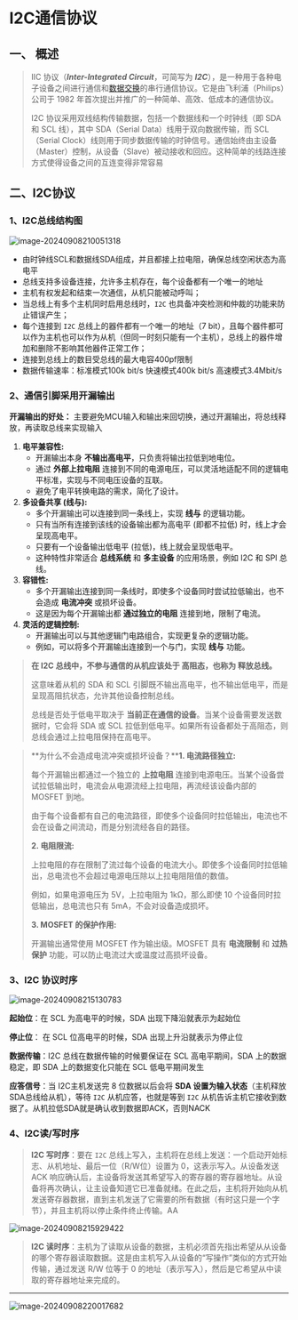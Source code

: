 # I2C通信协议

## 一、 概述

>IIC 协议（***Inter-Integrated Circuit***，可简写为 ***I2C***），是一种用于各种电子设备之间进行通信和[数据交换](https://so.csdn.net/so/search?q=数据交换&spm=1001.2101.3001.7020)的串行通信协议。它是由飞利浦（Philips）公司于 1982 年首次提出并推广的一种简单、高效、低成本的通信协议。
>
> 
>
>I2C 协议采用双线结构传输数据，包括一个数据线和一个时钟线（即 SDA 和 SCL 线），其中 SDA（Serial Data）线用于双向数据传输，而 SCL（Serial Clock）线则用于同步数据传输的时钟信号。通信始终由主设备（Master）控制，从设备（Slave）被动接收和回应。这种简单的线路连接方式使得设备之间的互连变得非常容易
>

## 二、I2C协议

### 1、I2C总线结构图

![image-20240908210051318](D:\markdown\其他中间件\assets\image-20240908210051318.png)	

- 由时钟线SCL和数据线SDA组成，并且都接上拉电阻，确保总线空闲状态为高电平
- 总线支持多设备连接，允许多主机存在，每个设备都有一个唯一的地址
- 主机有权发起和结束一次通信，从机只能被动呼叫；
- 当总线上有多个主机同时启用总线时，`I2C` 也具备冲突检测和仲裁的功能来防止错误产生；
- 每个连接到 `I2C` 总线上的器件都有一个唯一的地址（7 bit），且每个器件都可以作为主机也可以作为从机（但同一时刻只能有一个主机），总线上的器件增加和删除不影响其他器件正常工作；
- 连接到总线上的数目受总线的最大电容400pf限制
- 数据传输速率：标准模式100k bit/s  快速模式400k bit/s 高速模式3.4Mbit/s

### 2、通信引脚采用开漏输出

**开漏输出的好处：** 主要避免MCU输入和输出来回切换，通过开漏输出，将总线释放，再读取总线来实现输入

1. **电平兼容性:**
   - 开漏输出本身 **不输出高电平**，只负责将输出拉低到地电位。
   - 通过 **外部上拉电阻** 连接到不同的电源电压，可以灵活地适配不同的逻辑电平标准，实现与不同电压设备的互联。
   - 避免了电平转换电路的需求，简化了设计。
2. **多设备共享 (线与):**
   - 多个开漏输出可以连接到同一条线上，实现 **线与** 的逻辑功能。
   - 只有当所有连接到该线的设备输出都为高电平 (即都不拉低) 时，线上才会呈现高电平。
   - 只要有一个设备输出低电平 (拉低)，线上就会呈现低电平。
   - 这种特性非常适合 **总线系统** 和 **多主设备** 的应用场景，例如 I2C 和 SPI 总线。
3. **容错性:**
   - 多个开漏输出连接到同一条线时，即使多个设备同时尝试拉低输出，也不会造成 **电流冲突** 或损坏设备。
   - 这是因为每个开漏输出都 **通过独立的电阻** 连接到地，限制了电流。
4. **灵活的逻辑控制:**
   - 开漏输出可以与其他逻辑门电路组合，实现更复杂的逻辑功能。
   - 例如，可以将多个开漏输出连接到一个与门，实现 **线与** 功能。



> **在 I2C 总线中，不参与通信的从机应该处于 高阻态，也称为 释放总线。**
>
> 这意味着从机的 SDA 和 SCL 引脚既不输出高电平，也不输出低电平，而是呈现高阻抗状态，允许其他设备控制总线。
>
> 总线是否处于低电平取决于 **当前正在通信的设备**。当某个设备需要发送数据时，它会将 SDA 或 SCL 拉低到低电平。如果所有设备都处于高阻态，则总线会通过上拉电阻保持在高电平。



>**为什么不会造成电流冲突或损坏设备？****1. 电流路径独立:**
>
>每个开漏输出都通过一个独立的 **上拉电阻** 连接到电源电压。当某个设备尝试拉低输出时，电流会从电源流经上拉电阻，再流经该设备内部的 MOSFET 到地。
>
>由于每个设备都有自己的电流路径，即使多个设备同时拉低输出，电流也不会在设备之间流动，而是分别流经各自的路径。
>
>**2. 电阻限流:**
>
>上拉电阻的存在限制了流过每个设备的电流大小。即使多个设备同时拉低输出，总电流也不会超过电源电压除以上拉电阻阻值的数值。
>
>例如，如果电源电压为 5V，上拉电阻为 1kΩ，那么即使 10 个设备同时拉低输出，总电流也只有 5mA，不会对设备造成损坏。
>
>**3. MOSFET 的保护作用:**
>
>开漏输出通常使用 MOSFET 作为输出级。MOSFET 具有 **电流限制** 和 **过热保护** 功能，可以防止电流过大或温度过高损坏设备。

### 3、I2C 协议时序

![image-20240908215130783](D:\markdown\其他中间件\assets\image-20240908215130783.png)

 **起始位**：在 SCL 为高电平的时候，SDA 出现下降沿就表示为起始位

**停止位**： 在 SCL 位高电平的时候，SDA 出现上升沿就表示为停止位

 **数据传输**：I2C 总线在数据传输的时候要保证在 SCL 高电平期间，SDA 上的数据稳定，即 SDA 上的数据变化只能在 SCL 低电平期间发生

**应答信号**：当 I2C主机发送完 8 位数据以后会将 **SDA 设置为输入状态**（主机释放SDA总线给从机），等待 `I2C` 从机应答，也就是等到 `I2C` 从机告诉主机它接收到数据了。从机拉低SDA就是确认收到数据即ACK，否则NACK

### 4、I2C读/写时序

> **I2C 写时序**：要在 `I2C` 总线上写入，主机将在总线上发送：一个启动开始标志、从机地址、最后一位（R/W位）设置为 0，这表示写入。从设备发送 ACK 响应确认后，主设备将发送其希望写入的寄存器的寄存器地址。从设备将再次确认，让主设备知道它已准备就绪。在此之后，主机将开始向从机发送寄存器数据，直到主机发送了它需要的所有数据（有时这只是一个字节），并且主机将以停止条件终止传输。AA

![image-20240908215929422](D:\markdown\其他中间件\assets\image-20240908215929422.png)

>  **I2C 读时序**：主机为了读取从设备的数据，主机必须首先指出希望从从设备的哪个寄存器读取数据。这是由主机写入从设备的“写操作”类似的方式开始传输，通过发送 R/W 位等于 0 的地址（表示写入），然后是它希望从中读取的寄存器地址来完成的。

****

![image-20240908220017682](D:\markdown\其他中间件\assets\image-20240908220017682.png)